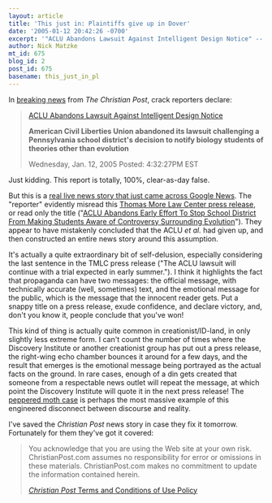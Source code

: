 ```yaml
---
layout: article
title: 'This just in: Plaintiffs give up in Dover'
date: '2005-01-12 20:42:26 -0700'
excerpt: '"ACLU Abandons Lawsuit Against Intelligent Design Notice" -- really?'
author: Nick Matzke
mt_id: 675
blog_id: 2
post_id: 675
basename: this_just_in_pl
---
```

In [breaking news](http://www.christianpost.com/article/society/1319/section/aclu.abandons.lawsuit.against.intelligent.design.notice/1.htm) from _The Christian Post_, crack reporters declare:

> [ACLU Abandons Lawsuit Against Intelligent Design Notice](http://news.google.com/news?tab=gn&amp;hl=en&amp;lr=&amp;ie=UTF-8&amp;q=Dover+ACLU&amp;btnG=Search+News)
> 
> **American Civil Liberties Union abandoned its lawsuit challenging a Pennsylvania school district's decision to notify biology students of theories other than evolution**
> 
> Wednesday, Jan. 12, 2005 Posted: 4:32:27PM EST

Just kidding.  This report is totally, 100%, clear-as-day false.  

But this is a [real  live news story that just came across Google News](http://news.google.com/news?tab=gn&amp;hl=en&amp;lr=&amp;ie=UTF-8&amp;q=Dover+ACLU&amp;btnG=Search+News).  The "reporter" evidently misread this [Thomas More Law Center press release](http://www.thomasmore.org/news.html?NewsID=275), or read only the title ("[ACLU Abandons Early Effort To Stop School District From Making Students Aware of Controversy Surrounding Evolution](http://www.thomasmore.org/news.html?NewsID=275)").  They appear to have mistakenly concluded that the ACLU _et al._ had given up, and then constructed an entire news story around this assumption. 

It's actually a quite extraordinary bit of self-delusion, especially considering the last sentence in the TMLC press release ("The ACLU lawsuit will continue with a trial expected in early summer.").  I think it highlights the fact that propaganda can have two messages: the official message, with technically accurate (well, sometimes) text, and the emotional message for the public, which is the message that the innocent reader gets.  Put a snappy title on a press release, exude confidence, and declare victory, and, don't you know it, people conclude that you've won!  

This kind of thing is actually quite common in creationist/ID-land, in only slightly less extreme form.  I can't count the number of times where the Discovery Institute or another creationist group has put out a press release, the right-wing echo chamber bounces it around for a few days, and the result that emerges is the emotional message being portrayed as the actual facts on the ground.  In rare cases, enough of a din gets created that someone from a respectable news outlet will repeat the message, at which point the Discovery Institute will quote it in the next press release!  The [peppered moth case](http://www.talkorigins.org/faqs/wells/iconob.html#moths) is perhaps the most massive example of this engineered disconnect between discourse and reality.

I've saved the _Christian Post_ news story in case they fix it tomorrow.  Fortunately for them they've got it covered:

> You acknowledge that you are using the Web site at your own risk. ChristianPost.com assumes no responsibility for error or omissions in these materials. ChristianPost.com makes no commitment to update the information contained herein.
> 
> [_Christian Post_ Terms and Conditions of Use Policy](http://www.christianpost.com/aboutus/copyright.htm#copyright)
